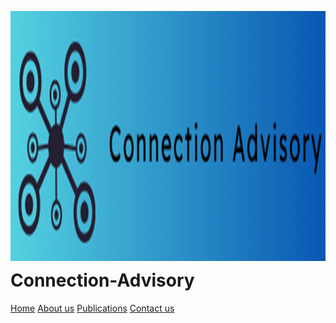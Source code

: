 <dl>
<img src="Logo6.png" style="border: 0pt none; margin-bottom: 1em; float: left; margin-right: 1em;" height="400"; width="1260">
<p style="text-align: left;">
</p>
</dl>

# Connection-Advisory


<div class="actions button-container">
    <a href="#" class="button primary">Home</a>
    <a href="#" class="button primary">About us</a>
    <a href="#" class="button primary">Publications</a>
    <a href="#" class="button primary">Contact us</a>
    </div>
</div>
